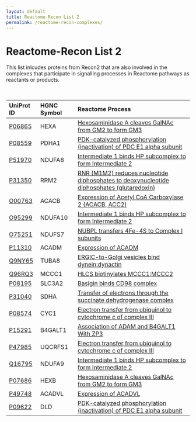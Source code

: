 ```yaml
---
layout: default
title: Reactome-Recon List 2
permalink: /reactome-recon-complexes/
---
```



# Reactome-Recon List 2

This list inlcudes proteins from Recon2 that are also involved in the complexes that participate in signalling processes in Reactome pathways as reactants or products.

<br />

**UniProt ID** | **HGNC Symbol** | **Reactome Process** 
:---|:---|:---
[P06865](http://www.uniprot.org/uniprot/P06865) | HEXA | [Hexosaminidase A cleaves GalNAc from GM2 to form GM3](http://reactome.org/PathwayBrowser/#/R-HSA-1605595)
[P08559](http://www.uniprot.org/uniprot/P08559) | PDHA1 | [PDK-catalyzed phosphorylation (inactivation) of PDC E1 alpha subunit](http://reactome.org/PathwayBrowser/#/R-HSA-203946)
[P51970](http://www.uniprot.org/uniprot/P51970) | NDUFA8 | [Intermediate 1 binds HP subcomplex to form Intermediate 2](http://reactome.org/PathwayBrowser/#/R-HSA-6799178)
[P31350](http://www.uniprot.org/uniprot/P31350) | RRM2 | [RNR (M1M2) reduces nucleotide diphosphates to deoxynucleotide diphosphates (glutaredoxin)](http://reactome.org/PathwayBrowser/#/R-HSA-111742)
[O00763](http://www.uniprot.org/uniprot/O00763) | ACACB | [Expression of Acetyl CoA Carboxylase 2 (ACACB, ACC2)](http://reactome.org/PathwayBrowser/#/R-HSA-1655830)
[O95299](http://www.uniprot.org/uniprot/O95299) | NDUFA10 | [Intermediate 1 binds HP subcomplex to form Intermediate 2](http://reactome.org/PathwayBrowser/#/R-HSA-6799178)
[O75251](http://www.uniprot.org/uniprot/O75251) | NDUFS7 | [NUBPL transfers 4Fe-4S to Complex I subunits](http://reactome.org/PathwayBrowser/#/R-HSA-6788523)
[P11310](http://www.uniprot.org/uniprot/P11310) | ACADM | [Expression of ACADM](http://reactome.org/PathwayBrowser/#/R-HSA-1989745)
[Q9NY65](http://www.uniprot.org/uniprot/Q9NY65) | TUBA8 | [ERGIC-to-Golgi vesicles bind dynein:dynactin ](http://reactome.org/PathwayBrowser/#/R-HSA-6809003)
[Q96RQ3](http://www.uniprot.org/uniprot/Q96RQ3) | MCCC1 | [HLCS biotinylates MCCC1:MCCC2](http://reactome.org/PathwayBrowser/#/R-HSA-2993799)
[P08195](http://www.uniprot.org/uniprot/P08195) | SLC3A2 | [Basigin binds CD98 complex](http://reactome.org/PathwayBrowser/#/R-HSA-375131)
[P31040](http://www.uniprot.org/uniprot/P31040) | SDHA | [Transfer of electrons through the succinate dehydrogenase complex](http://reactome.org/PathwayBrowser/#/R-HSA-163213)
[P08574](http://www.uniprot.org/uniprot/P08574) | CYC1 | [Electron transfer from ubiquinol to cytochrome c of complex III](http://reactome.org/PathwayBrowser/#/R-HSA-164651)
[P15291](http://www.uniprot.org/uniprot/P15291) | B4GALT1 | [Association of ADAM and B4GALT1 With ZP3](http://reactome.org/PathwayBrowser/#/R-HSA-1297338)
[P47985](http://www.uniprot.org/uniprot/P47985) | UQCRFS1 | [Electron transfer from ubiquinol to cytochrome c of complex III](http://reactome.org/PathwayBrowser/#/R-HSA-164651)
[Q16795](http://www.uniprot.org/uniprot/Q16795) | NDUFA9 | [Intermediate 1 binds HP subcomplex to form Intermediate 2](http://reactome.org/PathwayBrowser/#/R-HSA-6799178)
[P07686](http://www.uniprot.org/uniprot/P07686) | HEXB | [Hexosaminidase A cleaves GalNAc from GM2 to form GM3](http://reactome.org/PathwayBrowser/#/R-HSA-1605595)
[P49748](http://www.uniprot.org/uniprot/P49748) | ACADVL | [Expression of ACADVL](http://reactome.org/PathwayBrowser/#/R-HSA-1791069)
[P09622](http://www.uniprot.org/uniprot/P09622) | DLD | [PDK-catalyzed phosphorylation (inactivation) of PDC E1 alpha subunit](http://reactome.org/PathwayBrowser/#/R-HSA-203946)

